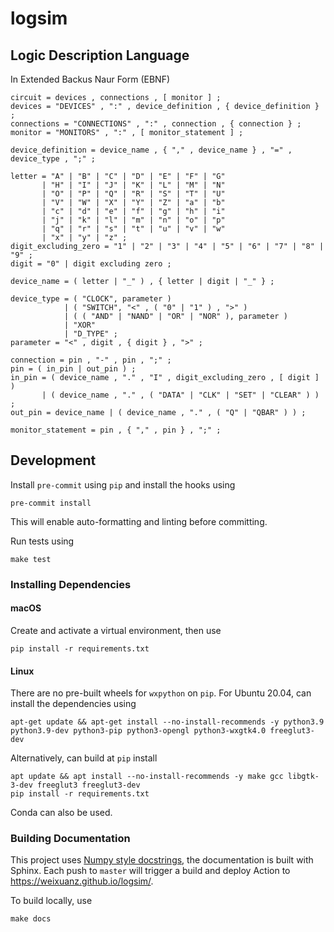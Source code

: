 # logsim

## Logic Description Language

In Extended Backus Naur Form (EBNF)
```
circuit = devices , connections , [ monitor ] ;
devices = "DEVICES" , ":" , device_definition , { device_definition } ;
connections = "CONNECTIONS" , ":" , connection , { connection } ;
monitor = "MONITORS" , ":" , [ monitor_statement ] ;

device_definition = device_name , { "," , device_name } , "=" , device_type , ";" ;

letter = "A" | "B" | "C" | "D" | "E" | "F" | "G"
       | "H" | "I" | "J" | "K" | "L" | "M" | "N"
       | "O" | "P" | "Q" | "R" | "S" | "T" | "U"
       | "V" | "W" | "X" | "Y" | "Z" | "a" | "b"
       | "c" | "d" | "e" | "f" | "g" | "h" | "i"
       | "j" | "k" | "l" | "m" | "n" | "o" | "p"
       | "q" | "r" | "s" | "t" | "u" | "v" | "w"
       | "x" | "y" | "z" ;
digit_excluding_zero = "1" | "2" | "3" | "4" | "5" | "6" | "7" | "8" | "9" ;
digit = "0" | digit excluding zero ;

device_name = ( letter | "_" ) , { letter | digit | "_" } ;

device_type = ( "CLOCK", parameter )
            | ( "SWITCH", "<" , ( "0" | "1" ) , ">" )
            | ( ( "AND" | "NAND" | "OR" | "NOR" ), parameter )
            | "XOR"
            | "D_TYPE" ;
parameter = "<" , digit , { digit } , ">" ;

connection = pin , "-" , pin , ";" ;
pin = ( in_pin | out_pin ) ;
in_pin = ( device_name , "." , "I" , digit_excluding_zero , [ digit ] )
       | ( device_name , "." , ( "DATA" | "CLK" | "SET" | "CLEAR" ) ) ;
out_pin = device_name | ( device_name , "." , ( "Q" | "QBAR" ) ) ;

monitor_statement = pin , { "," , pin } , ";" ;
```

## Development

Install `pre-commit` using `pip` and install the hooks using
```shell
pre-commit install
```
This will enable auto-formatting and linting before committing.

Run tests using
```shell
make test
```

### Installing Dependencies

#### macOS

Create and activate a virtual environment, then use
```shell
pip install -r requirements.txt
```

#### Linux

There are no pre-built wheels for `wxpython` on `pip`. For Ubuntu 20.04, can install the dependencies using
```shell
apt-get update && apt-get install --no-install-recommends -y python3.9 python3.9-dev python3-pip python3-opengl python3-wxgtk4.0 freeglut3-dev
```
Alternatively, can build at `pip` install
```shell
apt update && apt install --no-install-recommends -y make gcc libgtk-3-dev freeglut3 freeglut3-dev
pip install -r requirements.txt
```
Conda can also be used.


### Building Documentation

This project uses [Numpy style docstrings](https://numpydoc.readthedocs.io/en/latest/format.html#docstring-standard),
the documentation is built with Sphinx.
Each push to `master` will trigger a build and deploy Action to https://weixuanz.github.io/logsim/.

To build locally, use

```shell
make docs
```
